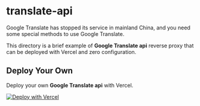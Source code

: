 # translate-api

Google Translate has stopped its service in mainland China, and you need some special methods to use Google Translate.

This directory is a brief example of **Google Translate api** reverse proxy that can be deployed with Vercel and zero configuration.

## Deploy Your Own

Deploy your own **Google Translate api** with Vercel.

[![Deploy with Vercel](https://vercel.com/button)](https://vercel.com/import/project?template=https://github.com/mapxn/translate-api)

